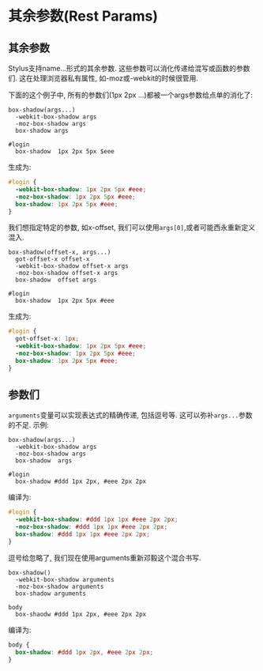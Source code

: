 # 其余参数(Rest Params)

## 其余参数

Stylus支持name...形式的其余参数. 这些参数可以消化传递给混写或函数的参数们. 这在处理浏览器私有属性, 如-moz或-webkit的时候很管用.

下面的这个例子中, 所有的参数们(1px 2px ...)都被一个args参数给点单的消化了:

```stylus
box-shadow(args...)
  -webkit-box-shadow args
  -moz-box-shadow args
  box-shadow args

#login
  box-shadow  1px 2px 5px $eee
```

生成为:

```css
#login {
  -webkit-box-shadow: 1px 2px 5px #eee;
  -moz-box-shadow: 1px 2px 5px #eee;
  box-shadow: 1px 2px 5px #eee;
}
```

我们想指定特定的参数, 如x-offset, 我们可以使用`args[0]`,或者可能西永重新定义混入.

```stylus
box-shadow(offset-x, args...)
  got-offset-x offset-x
  -webkit-box-shadow offset-x args
  -moz-box-shadow offset-x args
  box-shadow  offset args

#login
  box-shadow  1px 2px 5px #eee
```

生成为:

```css
#login {
  got-offset-x: 1px;
  -webkit-box-shadow: 1px 2px 5px #eee;
  -moz-box-shadow: 1px 2px 5px #eee;
  box-shadow: 1px 2px 5px #eee;
}
```

## 参数们

`arguments`变量可以实现表达式的精确传递, 包括逗号等. 这可以弥补`args...`参数的不足. 示例:

```stylus
box-shadow(args...)
  -webkit-box-shadow args
  -moz-box-shadow args
  box-shadow  args

#login
  box-shadow #ddd 1px 2px, #eee 2px 2px
```

编译为:

```css
#login {
  -webkit-box-shadow: #ddd 1px 1px #eee 2px 2px;
  -moz-box-shadow: #ddd 1px 1px #eee 2px 2px;
  box-shadow: #ddd 1px 1px #eee 2px 2px;
}
```

逗号给忽略了, 我们现在使用arguments重新邓毅这个混合书写.

```stylus
box-shadow()
  -webkit-box-shadow arguments
  -moz-box-shadow arguments
  box-shadow arguments

body
  box-shaodw #ddd 1px 2px, #eee 2px 2px
```

编译为:

```css
body {
  box-shadow: #ddd 1px 2px, #eee 2px 2px;
}
```
